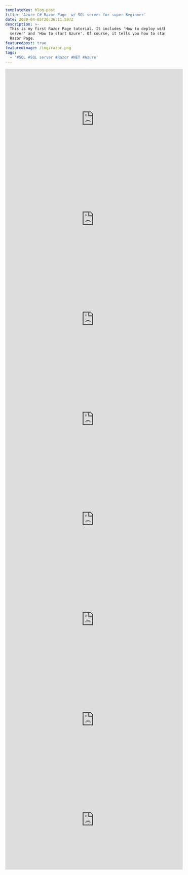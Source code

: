```yaml
---
templateKey: blog-post
title: 'Azure C# Razor Page  w/ SQL server for super Beginner'
date: 2020-04-05T20:36:11.597Z
description: >-
  This is my first Razor Page tutorial. It includes 'How to deploy with the SQL
  server' and 'How to start Azure'. Of course, it tells you how to start using
  Razor Page.  
featuredpost: true
featuredimage: /img/razor.png
tags:
  - '#SQL #SQL server #Razor #NET #Azure'
---
```

<iframe width="560" height="315" src="https://www.youtube.com/embed/_3BECga8THw" frameborder="0" allow="accelerometer; autoplay; encrypted-media; gyroscope; picture-in-picture" allowfullscreen></iframe>

<iframe width="560" height="315" src="https://www.youtube.com/embed/7DdEGa-qbnU" frameborder="0" allow="accelerometer; autoplay; encrypted-media; gyroscope; picture-in-picture" allowfullscreen></iframe>

<iframe width="560" height="315" src="https://www.youtube.com/embed/J-AC1jSih98" frameborder="0" allow="accelerometer; autoplay; encrypted-media; gyroscope; picture-in-picture" allowfullscreen></iframe>

<iframe width="560" height="315" src="https://www.youtube.com/embed/Yx37so-MEYA" frameborder="0" allow="accelerometer; autoplay; encrypted-media; gyroscope; picture-in-picture" allowfullscreen></iframe>

<iframe width="560" height="315" src="https://www.youtube.com/embed/UAsBB6U44Po" frameborder="0" allow="accelerometer; autoplay; encrypted-media; gyroscope; picture-in-picture" allowfullscreen></iframe>

<iframe width="560" height="315" src="https://www.youtube.com/embed/ldvwUp2ziaw" frameborder="0" allow="accelerometer; autoplay; encrypted-media; gyroscope; picture-in-picture" allowfullscreen></iframe>

<iframe width="560" height="315" src="https://www.youtube.com/embed/Liszfomwag4" frameborder="0" allow="accelerometer; autoplay; encrypted-media; gyroscope; picture-in-picture" allowfullscreen></iframe>

<iframe width="560" height="315" src="https://www.youtube.com/embed/1CuAB40hYog" frameborder="0" allow="accelerometer; autoplay; encrypted-media; gyroscope; picture-in-picture" allowfullscreen></iframe>

